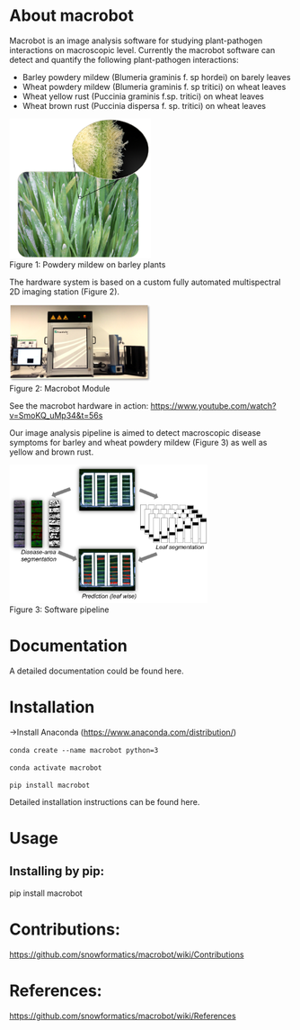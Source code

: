# About macrobot

Macrobot is an image analysis software for studying plant-pathogen interactions on macroscopic level. Currently the macrobot software can detect and quantify the following plant-pathogen interactions:
- Barley powdery mildew (Blumeria graminis f. sp hordei) on barely leaves 
- Wheat powdery mildew (Blumeria graminis f. sp tritici) on wheat leaves
- Wheat yellow rust (Puccinia graminis f.sp. tritici) on wheat leaves
- Wheat brown rust  (Puccinia dispersa f. sp. tritici) on wheat leaves

<img src="https://github.com/snowformatics/GSOC/blob/master/Slide1.png" width="50%" height="50%"><br>
Figure 1: Powdery mildew on barley plants

The hardware system is based on a custom fully automated multispectral 2D imaging station (Figure 2).

<img src="https://github.com/snowformatics/GSOC/blob/master/Bild8.png" width="50%" height="50%"><br>
Figure 2: Macrobot Module

See the macrobot hardware in action:
https://www.youtube.com/watch?v=SmoKQ_uMp34&t=56s

Our image analysis pipeline is aimed to detect macroscopic disease symptoms for barley and wheat powdery mildew (Figure 3) as well as yellow and brown rust. 

<img src="https://github.com/snowformatics/GSOC/blob/master/pipeline.png" width="70%" height="70%"><br>
Figure 3: Software pipeline

# Documentation
A detailed documentation could be found here.


# Installation
->Install Anaconda (https://www.anaconda.com/distribution/)

`conda create --name macrobot python=3`

`conda activate macrobot`


`pip install macrobot`

Detailed installation instructions can be found here.

# Usage



## Installing by pip:
pip install macrobot

# Contributions:
https://github.com/snowformatics/macrobot/wiki/Contributions

# References:
https://github.com/snowformatics/macrobot/wiki/References
